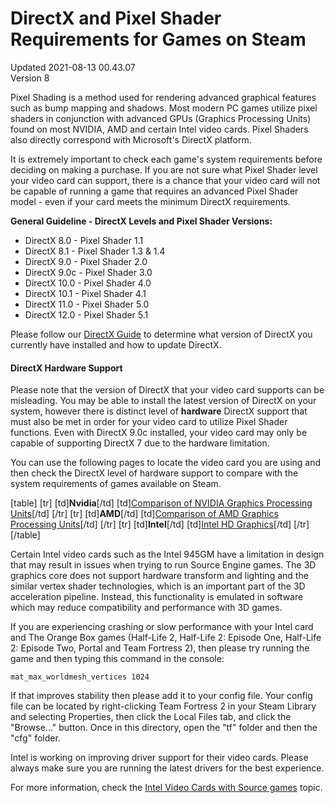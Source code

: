 # DirectX and Pixel Shader Requirements for Games on Steam
Updated 2021-08-13 00.43.07  
Version 8  

Pixel Shading is a method used for rendering advanced graphical features such as bump mapping and shadows. Most modern PC games utilize pixel shaders in conjunction with advanced GPUs (Graphics Processing Units) found on most NVIDIA, AMD and certain Intel video cards. Pixel Shaders also directly correspond with Microsoft's DirectX platform.  
  
It is extremely important to check each game's system requirements before deciding on making a purchase. If you are not sure what Pixel Shader level your video card can support, there is a chance that your video card will not be capable of running a game that requires an advanced Pixel Shader model - even if your card meets the minimum DirectX requirements.  
  
**General Guideline - DirectX Levels and Pixel Shader Versions:**  

* DirectX 8.0 - Pixel Shader 1.1
* DirectX 8.1 - Pixel Shader 1.3 & 1.4
* DirectX 9.0 - Pixel Shader 2.0
* DirectX 9.0c - Pixel Shader 3.0
* DirectX 10.0 - Pixel Shader 4.0
* DirectX 10.1 - Pixel Shader 4.1
* DirectX 11.0 - Pixel Shader 5.0
* DirectX 12.0 - Pixel Shader 5.1

  
Please follow our [DirectX Guide](https://help.steampowered.com/en/faqs/view/4B27-B0DC-AC7D-3869) to determine what version of DirectX you currently have installed and how to update DirectX.  
  
#### DirectX Hardware Support
Please note that the version of DirectX that your video card supports can be misleading. You may be able to install the latest version of DirectX on your system, however there is distinct level of **hardware** DirectX support that must also be met in order for your video card to utilize Pixel Shader functions. Even with DirectX 9.0c installed, your video card may only be capable of supporting DirectX 7 due to the hardware limitation.  
  
You can use the following pages to locate the video card you are using and then check the DirectX level of hardware support to compare with the system requirements of games available on Steam.  
  
[table]                [tr]              [td]**Nvidia**[/td]              [td][Comparison of NVIDIA Graphics Processing Units](http://en.wikipedia.org/wiki/Comparison_of_NVIDIA_Graphics_Processing_Units)[/td]          [/tr]          [tr]              [td]**AMD**[/td]              [td][Comparison of AMD Graphics Processing Units](https://en.wikipedia.org/wiki/List_of_AMD_graphics_processing_units)[/td]          [/tr]          [tr]              [td]**Intel**[/td]              [td][Intel HD Graphics](https://en.wikipedia.org/wiki/Intel_Graphics_Technology)[/td]          [/tr]        [/table]  
  
Certain Intel video cards such as the Intel 945GM have a limitation in design that may result in issues when trying to run Source Engine games. The 3D graphics core does not support hardware transform and lighting and the similar vertex shader technologies, which is an important part of the 3D acceleration pipeline. Instead, this functionality is emulated in software which may reduce compatibility and performance with 3D games.  
  
If you are experiencing crashing or slow performance with your Intel card and The Orange Box games (Half-Life 2, Half-Life 2: Episode One, Half-Life 2: Episode Two, Portal and Team Fortress 2), then please try running the game and then typing this command in the console:  
  
`mat_max_worldmesh_vertices 1024`  
  
If that improves stability then please add it to your config file. Your config file can be located by right-clicking Team Fortress 2 in your Steam Library and selecting Properties, then click the Local Files tab, and click the "Browse..." button. Once in this directory, open the "tf" folder and then the "cfg" folder.  
  
Intel is working on improving driver support for their video cards. Please always make sure you are running the latest drivers for the best experience.  
  
For more information, check the [Intel Video Cards with Source games](https://help.steampowered.com/en/faqs/view/693A-35F5-00A7-D7F5) topic.
